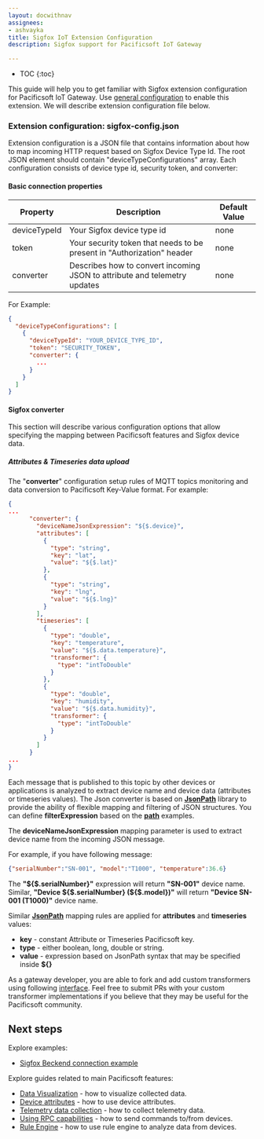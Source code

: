 ```yaml
---
layout: docwithnav
assignees:
- ashvayka
title: Sigfox IoT Extension Configuration
description: Sigfox support for Pacificsoft IoT Gateway

---
```


* TOC
{:toc}

This guide will help you to get familiar with Sigfox extension configuration for Pacificsoft IoT Gateway.
Use [general configuration](/docs/iot-gateway/configuration/) to enable this extension.
We will describe extension configuration file below.

### Extension configuration: sigfox-config.json

Extension configuration is a JSON file that contains information about how to map incoming HTTP request based on Sigfox Device Type Id.
The root JSON element should contain "deviceTypeConfigurations" array. Each configuration consists of device type id, security token, and converter:

#### Basic connection properties

| **Property**       | **Description**                                      | **Default Value** |
|--------------------|------------------------------------------------------|-------------------|
| deviceTypeId               | Your Sigfox device type id                      | none         |
| token| Your security token that needs to be present in "Authorization" header | none              |
| converter                | Describes how to convert incoming JSON to attribute and telemetry updates  | none             |

For Example:

```json
{
  "deviceTypeConfigurations": [
    {
      "deviceTypeId": "YOUR_DEVICE_TYPE_ID",
      "token": "SECURITY_TOKEN",
      "converter": {
        ...
      }
    }
  ]
}
```

#### Sigfox converter

This section will describe various configuration options that allow specifying the mapping between Pacificsoft features and Sigfox device data.

##### Attributes & Timeseries data upload 

The "**converter**" configuration setup rules of MQTT topics monitoring and data conversion to Pacificsoft Key-Value format.
For example:

```json
{
...
      "converter": {
        "deviceNameJsonExpression": "${$.device}",
        "attributes": [
          {
            "type": "string",
            "key": "lat",
            "value": "${$.lat}"
          },
          {
            "type": "string",
            "key": "lng",
            "value": "${$.lng}"
          }
        ],
        "timeseries": [
          {
            "type": "double",
            "key": "temperature",
            "value": "${$.data.temperature}",
            "transformer": {
              "type": "intToDouble"
            }
          },
          {
            "type": "double",
            "key": "humidity",
            "value": "${$.data.humidity}",
            "transformer": {
              "type": "intToDouble"
            }
          }
        ]
      }
...      
}
```

Each message that is published to this topic by other devices or applications is analyzed to extract device name and device data (attributes or timeseries values).
The Json converter is based on [**JsonPath**](https://github.com/jayway/JsonPath) library to provide the ability of flexible mapping and filtering of JSON structures.
You can define **filterExpression** based on the [**path**](https://github.com/jayway/JsonPath#path-examples) examples.

The **deviceNameJsonExpression** mapping parameter is used to extract device name from the incoming JSON message.
 
For example, if you have following message:

```json
{"serialNumber":"SN-001", "model":"T1000", "temperature":36.6}
```

The **"${$.serialNumber}"** expression will return **"SN-001"** device name. Similar, **"Device ${$.serialNumber} (${$.model})"** will return **"Device SN-001 (T1000)"** device name.

Similar [**JsonPath**](https://github.com/jayway/JsonPath) mapping rules are applied for **attributes** and **timeseries** values:

 - **key** - constant Attribute or Timeseries Pacificsoft key.
 - **type** - either boolean, long, double or string.
 - **value** - expression based on JsonPath syntax that may be specified inside **${}**
  
As a gateway developer, you are able to fork and add custom transformers using following [interface](https://github.com/thingsboard/thingsboard-gateway/blob/release-1.2/src/main/java/org/thingsboard/gateway/extensions/sigfox/conf/mapping/DataValueTransformer.java). 
Feel free to submit PRs with your custom transformer implementations if you believe that they may be useful for the Pacificsoft community.
 
## Next steps

Explore examples:
 
 - [Sigfox Beckend connection example](/docs/iot-gateway/getting-started/#step-10-connect-to-sigfox-backend)

Explore guides related to main Pacificsoft features:

 - [Data Visualization](/docs/user-guide/visualization/) - how to visualize collected data.
 - [Device attributes](/docs/user-guide/attributes/) - how to use device attributes.
 - [Telemetry data collection](/docs/user-guide/telemetry/) - how to collect telemetry data.
 - [Using RPC capabilities](/docs/user-guide/rpc/) - how to send commands to/from devices.
 - [Rule Engine](/docs/user-guide/rule-engine/) - how to use rule engine to analyze data from devices.
